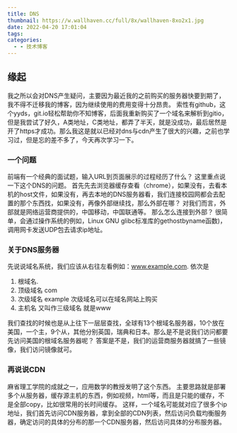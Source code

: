 ```yaml
---
title: DNS
thumbnail: https://w.wallhaven.cc/full/8x/wallhaven-8xo2x1.jpg
date: 2022-04-20 17:01:04
tags:
categories: 
  - - 技术博客
---
```

## 缘起
我之所以会对DNS产生疑问，主要因为最近我的之前购买的服务器快要到期了，我不得不迁移我的博客，因为继续使用的费用变得十分昂贵。
索性有github，这个yyds，git.io轻松帮助你不知博客，后面我重新购买了一个域名来解析到gitio，但是我尝试了好久，A类地址，C类地址，都弄了半天，就是没成功，最后居然是开了https才成功。那么我这是就以已经对dns与cdn产生了很大的兴趣，之前也学习过，但是忘的差不多了，今天再次学习一下。

### 一个问题
前端有一个经典的面试题，输入URL到页面展示的过程经历了什么？
这里重点说一下这个DNS的问题。
首先先去浏览器缓存查看（chrome），如果没有，去看本机的host文件，如果没有，再去本地的DNS服务器看，我们连接校园网都会去配置的那个东西找，如果没有，再像外部继续找，那么外部在哪？
对我们而言，外部就是网络运营商提供的，中国移动，中国联通等。
那么怎么连接到外部？
很简单，会通过操作系统的例如，Linux GNU glibc标准库的gethostbyname函数)，调用网卡发送UDP包去请求ip地址。

### 关于DNS服务器
先说说域名系统，我们应该从右往左看例如：www.example.com.
依次是
1. 根域名. 
2. 顶级域名 com 
3. 次级域名 example 次级域名可以在域名网站上购买
4. 主机名 又叫作三级域名 就是www

我们查找的时候也是从上往下一层层查找，全球有13个根域名服务器，10个放在美国，一个主，9个从，其他分别英国，瑞典和日本。那么是不是说我们访问都要先访问美国的根域名服务器呢？
答案是不是，我们的运营商服务器就搞了一些镜像，我们访问镜像就可。

### 再说说CDN 
 麻省理工学院的成就之一，应用数学的教授发明了这个东西。
 主要思路就是部署多个从服务器，缓存源主机的东西，例如视频，html等，而且是只能的缓存，不是全部copy，比如很常用的长时间缓存。
 这样，一个域名可能就对应了很多个ip地址，我们首先访问CDN服务器，拿到全部的CDN列表，然后访问负载均衡服务器，确定访问的具体的分布的那一个CDN服务器，然后访问具体的分布服务器。


